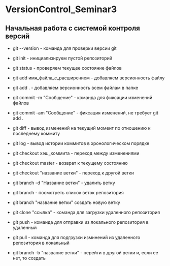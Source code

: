 # VersionControl_Seminar3

## Начальная работа с системой контроля версий


* git --version - команда для проверки версии git

* git init - инициализируем пустой репозиторий

* git status - проверяем текущее состояние файлов

* git add имя_файла_с_расширением - добавляем версионность файлу

* git add . - добавляем версионность всем файлам в папке

* git commit -m "Сообщение" - команда для фиксации изменений файлов

* git commit -am "Сообщение" - фиксация изменений, не требует git add .

* git diff - вывод изменений на текущий момент по отношению к последнему коммиту

* git log - вывод истории коммитов в хронологическом порядке

* git checkout хэш_коммита - переход между изменениями

* git checkout master - возврат к текущему состоянию

* git checkout "название ветки" - переход к другой ветки

* git branch -d "Название ветки" - удалить ветку

* git branch - посмотреть список веток репозитория

* git branch "название ветки" создать новую ветку

* git clone "ссылка" - команда для загрузки удаленного репозитория 

* git push - команда для отправки из локального репозитория в удаленный

* git pull - команда для подгрузки изминений из удаленного репозитория в локальный

* git branch -b "название ветки" - перейти в другой ветки и, если ее нет, то создать

